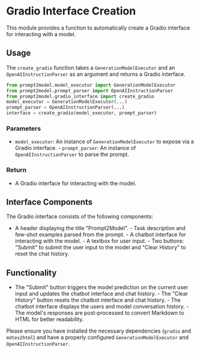 # Gradio Interface Creation

This module provides a function to automatically create a Gradio interface for
interacting with a model.

## Usage

The `create_gradio` function takes a `GenerationModelExecutor` and an
`OpenAIInstructionParser` as an argument and returns a Gradio interface.

```python
from prompt2model.model_executor import GenerationModelExecutor
from prompt2model.prompt_parser import OpenAIInstructionParser
from prompt2model.gradio_interface import create_gradio
model_executor = GenerationModelExecutor(...)
prompt_parser = OpenAIInstructionParser(...)
interface = create_gradio(model_executor, prompt_parser)
```

### Parameters

- `model_executor`: An instance of `GenerationModelExecutor` to expose via a
Gradio interface. - `prompt_parser`: An instance of `OpenAIInstructionParser` to
parse the prompt.

### Return

- A Gradio interface for interacting with the model.

## Interface Components

The Gradio interface consists of the following components:

- A header displaying the title "Prompt2Model". - Task description and few-shot
examples parsed from the prompt. - A chatbot interface for interacting with the
model. - A textbox for user input. - Two buttons: "Submit" to submit the
user input to the model and "Clear History" to reset the chat history.

## Functionality

- The "Submit" button triggers the model prediction on the current user input
and updates the chatbot interface and chat history. - The "Clear History" button
resets the chatbot interface and chat history. - The chatbot interface displays
the users and model conversation history. - The model's responses
are post-processed to convert Markdown to HTML for better readability.

Please ensure you have installed the necessary dependencies (`gradio` and
`mdtex2html`) and have a properly configured `GenerationModelExecutor` and
`OpenAIInstructionParser`.

